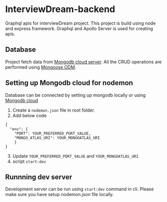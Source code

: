 # InterviewDream-backend

Graphql apis for interviewDream project. This project is build using node and express framework. Graphql and Apollo Server is used for creating apis.

## Database

Project fetch data from [Mongodb cloud server](https://cloud.mongodb.com/). All the CRUD operations are performed using [Mongoose ODM](https://mongoosejs.com/).

## Setting up Mongodb cloud for nodemon

Database can be connected by setting up mongodb locally or using [Mongodb cloud](https://cloud.mongodb.com/)

1. Create a `nodemon.json` file in root folder.
2. Add below code <br/>
<pre><code>{
  "env": {
    "PORT": YOUR_PREFERRED_PORT_VALUE,
    "MONGO_ATLAS_URI": YOUR_MONGOATLAS_URI
    } 
}</code></pre>

3. Update `YOUR_PREFERRED_PORT_VALUE` and `YOUR_MONGOATLAS_URI`
4. script `start:dev`

## Runnning dev server

Development server can be run using `start:dev` command in cli. Please make sure you have setup nodemon.json file locally.
